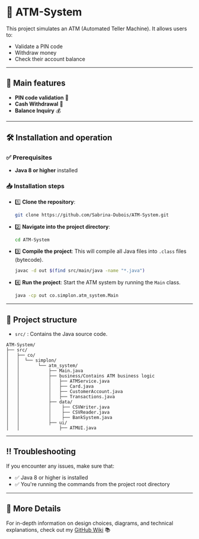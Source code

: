 # 🔹 ATM-System

This project simulates an ATM (Automated Teller Machine). It allows users to:
- Validate a PIN code
- Withdraw money
- Check their account balance

---

## 📌 Main features 
- **PIN code validation** 🔐
- **Cash Withdrawal** 💸
- **Balance Inquiry** 💰

---

## 🛠 Installation and operation

### ✅ Prerequisites 
- **Java 8 or higher** installed

### 📥 Installation steps 
- 1️⃣ **Clone the repository**:
    ```zsh
    git clone https://github.com/Sabrina-Dubois/ATM-System.git
    ```

- 2️⃣ **Navigate into the project directory**:
    ```zsh
    cd ATM-System
    ```

- 3️⃣ **Compile the project**:
    This will compile all Java files into `.class` files (bytecode).
    ```zsh
    javac -d out $(find src/main/java -name "*.java")
    ```

- 4️⃣ **Run the project**:
    Start the ATM system by running the `Main` class.
    ```zsh
    java -cp out co.simplon.atm_system.Main
    ```

---

## 📂 Project structure 
- `src/` : Contains the Java source code.

```  
ATM-System/
├── src/                        
│   ├── co/
│   │  └── simplon/
│   │       └── atm_system/ 
│   │           ├── Main.java 
│   │           ├── business/Contains ATM business logic
│   │           │   ├── ATMService.java   
│   │           │   ├── Card.java
│   │           │   ├── CustomerAccount.java
│   │           │   ├── Transactions.java
│   │           ├── data/
│   │           │    ├── CSVWriter.java
│   │           │    ├── CSVReader.java
│   │           │    ├── BankSystem.java
│   │           ├── ui/
│   │               ├── ATMUI.java    
```

---

## ‼️ Troubleshooting
If you encounter any issues, make sure that:
- ✅ Java 8 or higher is installed
- ✅ You're running the commands from the project root directory

---


## 📖 More Details
For in-depth information on design choices, diagrams, and technical explanations, check out my [GitHub Wiki](https://github.com/Sabrina-Dubois/ATM-System/wiki) 📚
